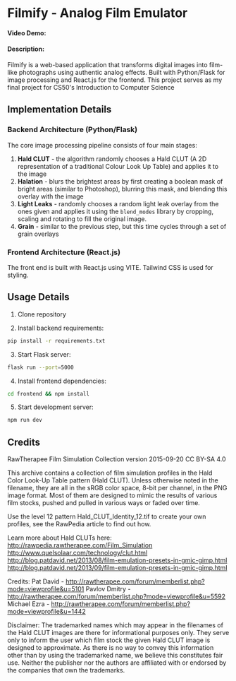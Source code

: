 # Filmify - Analog Film Emulator

#### Video Demo: 

#### Description:
Filmify is a web-based application that transforms digital images into film-like photographs using authentic analog effects. Built with Python/Flask for image processing and React.js for the frontend. This project serves as my final project for CS50's Introduction to Computer Science

## Implementation Details

### Backend Architecture (Python/Flask)
The core image processing pipeline consists of four main stages:

1. **Hald CLUT** - the algorithm randomly chooses a Hald CLUT (A 2D representation of a traditional Colour Look Up Table) and applies it to the image
2. **Halation** - blurs the brightest areas by first creating a boolean mask of bright areas (similar to Photoshop), blurring this mask, and blending this overlay with the image
3. **Light Leaks** - randomly chooses a random light leak overlay from the ones given and applies it using the `blend_modes` library by cropping, scaling and rotating to fill the original image.
4. **Grain** - similar to the previous step, but this time cycles through a set of grain overlays

### Frontend Architecture (React.js)
The front end is built with React.js using VITE. Tailwind CSS is used for styling.
## Usage Details
1. Clone repository

2. Install backend requirements:

```bash
pip install -r requirements.txt
```

3. Start Flask server:

```bash
flask run --port=5000
```

4. Install frontend dependencies:

```bash
cd frontend && npm install
```

5. Start development server:

```bash
npm run dev
```


## Credits

RawTherapee Film Simulation Collection version 2015-09-20
CC BY-SA 4.0

This archive contains a collection of film simulation profiles in the Hald Color Look-Up Table pattern (Hald CLUT). Unless otherwise noted in the filename, they are all in the sRGB color space, 8-bit per channel, in the PNG image format. Most of them are designed to mimic the results of various film stocks, pushed and pulled in various ways or faded over time.

Use the level 12 pattern Hald_CLUT_Identity_12.tif to create your own profiles, see the RawPedia article to find out how.

Learn more about Hald CLUTs here:
http://rawpedia.rawtherapee.com/Film_Simulation
http://www.quelsolaar.com/technology/clut.html
http://blog.patdavid.net/2013/08/film-emulation-presets-in-gmic-gimp.html
http://blog.patdavid.net/2013/09/film-emulation-presets-in-gmic-gimp.html

Credits:
Pat David - http://rawtherapee.com/forum/memberlist.php?mode=viewprofile&u=5101
Pavlov Dmitry - http://rawtherapee.com/forum/memberlist.php?mode=viewprofile&u=5592
Michael Ezra - http://rawtherapee.com/forum/memberlist.php?mode=viewprofile&u=1442

Disclaimer:
The trademarked names which may appear in the filenames of the Hald CLUT images are there for informational purposes only. They serve only to inform the user which film stock the given Hald CLUT image is designed to approximate. As there is no way to convey this information other than by using the trademarked name, we believe this constitutes fair use. Neither the publisher nor the authors are affiliated with or endorsed by the companies that own the trademarks.

